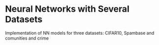 # Neural Networks with Several Datasets
 Implementation of NN models for three datasets: CIFAR10, Spambase and comunities and crime
